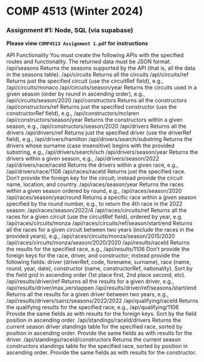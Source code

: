 # COMP 4513 (Winter 2024)
### Assignment #1: Node, SQL (via supabase)

**Please view `COMP4513 Assignment 1.pdf` for instructions**

  API Functionality
You must create the following APIs with the specified routes and functionality. The returned data must be JSON format.
/api/seasons
Returns the seasons supported by the API (that is, all the data in the seasons table).
/api/circuits
Returns all the circuits
/api/circuits/ref
Returns just the specified circuit (use the circuitRef field), e.g., /api/circuits/monaco
/api/circuits/season/year
Returns the circuits used in a given season (order by round in ascending order), e.g., /api/circuits/season/2020
/api/constructors
Returns all the constructors
/api/constructors/ref
Returns just the specified constructor (use the constructorRef field), e.g., /api/constructors/mclaren
/api/constructors/season/year
Returns the constructors within a given season, e.g., /api/constructors/season/2020
/api/drivers
Returns all the drivers
/api/drivers/ref
Returns just the specified driver (use the driverRef field), e.g., /api/drivers/hamilton
/api/drivers/search/substring
Returns the drivers whose surname (case insensitive) begins with the provided substring, e.g., /api/drivers/search/sch
/api/drivers/season/year
Returns the drivers within a given season, e.g., /api/drivers/season/2022
/api/drivers/race/raceId
Returns the drivers within a given race, e.g., /api/drivers/race/1106
/api/races/raceId
Returns just the specified race. Don’t provide the foreign key for the circuit; instead provide the circuit name, location, and country.
/api/races/season/year
Returns the races within a given season ordered by round, e.g., /api/races/season/2020
/api/races/season/year/round
Returns a specific race within a given season specified by the round number, e.g., to return the 4th race in the 2022 season: /api/races/season/2022/4
/api/races/circuits/ref
Returns all the races for a given circuit (use the circuitRef field), ordered by year, e.g. /api/races/circuits/monza
/api/races/circuits/ref/season/start/end
Returns all the races for a given circuit between two years (include the races in the provided years), e.g.,
/api/races/circuits/monza/season/2015/2020
/api/races/circuits/monza/season/2020/2020
/api/results/raceId
Returns the results for the specified race, e.g., /api/results/1106
Don’t provide the foreign keys for the race, driver, and constructor; instead provide the following fields: driver (driverRef, code, forename, surname), race (name, round, year, date), constructor (name, constructorRef, nationality).
Sort by the field grid in ascending order (1st place first, 2nd place second, etc).
/api/results/driver/ref
Returns all the results for a given driver, e.g., /api/results/driver/max_verstappen
/api/results/driver/ref/seasons/start/end
Returns all the results for a given driver between two years, e.g., /api/results/drivers/sainz/seasons/2022/2022
/api/qualifying/raceId
Returns the qualifying results for the specified race, e.g., /api/qualifying/1106
Provide the same fields as with results for the foreign keys.
Sort by the field position in ascending order.
/api/standings/raceId/drivers
Returns the current season driver standings table for the specified race, sorted by position in ascending order. Provide the same fields as with results for the driver.
/api/standings/raceId/constructors
Returns the current season constructors standings table for the specified race, sorted by position in ascending order. Provide the same fields as with results for the constructor.
